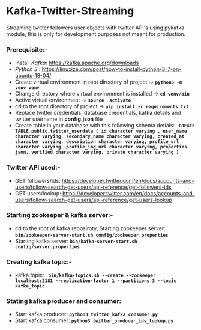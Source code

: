 # Kafka-Twitter-Streaming
Streaming twitter followers user objects with twitter API's using pykafka module, this is only for development purposes not meant for production.

### Prerequisite:-
*  Install *Kafka:* https://kafka.apache.org/downloads
* *Python 3* : https://linuxize.com/post/how-to-install-python-3-7-on-ubuntu-18-04/
*  Create virtual environment in root directory of project ->  **`` python3 -m venv venv ``**
*  Change directory where  virtual environment is installed ->  **`` cd venv/bin ``**
*  Active virtual environment -> **``source  activate ``**
*  cd to the root directory of project -> **`` pip install -r requirements.txt  ``**
*  Replace twitter credentials, database credentials, kafka details and twitter username in **config.json** file
*  Create table in your database with this following schema detials: 
 **```` 
 CREATE TABLE public.twitter_userdata
(
    id character varying ,
    user_name character varying,
    secondary_name character varying,
    created_at character varying,
    description character varying,
    profile_url character varying,
    profile_img_url character varying,
    properties json,
    verified character varying,
    private character varying
) ````**

### Twitter API used:-
* GET followers/ids: https://developer.twitter.com/en/docs/accounts-and-users/follow-search-get-users/api-reference/get-followers-ids
* GET users/lookup: https://developer.twitter.com/en/docs/accounts-and-users/follow-search-get-users/api-reference/get-users-lookup

### Starting zookeeper & kafka server:-
* cd to the root of kafka reposiroty, Starting zookeeper server: **``bin/zookeeper-server-start.sh config/zookeeper.properties``**
* Starting kafka server: **`` bin/kafka-server-start.sh config/server.properties ``**

### Creating kafka topic:- 
* kafka topic: **`` bin/kafka-topics.sh --create --zookeeper localhost:2181 --replication-factor 1 --partitions 3 --topic kafka_topic``**


### Stating kafka producer and consumer:
* Start kafka producer: **`` python3 twitter_kafka_consumer.py ``**
* Start kafka consumer: **`` python3 twitter_producer_ids_lookup.py ``**

